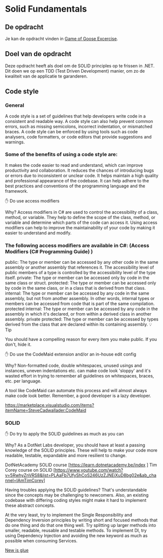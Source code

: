 # Solid Fundamentals

## De opdracht

Je kan de opdracht vinden in [Game of Goose Excercise](./GameOfGooseExcercise.pdf).

## Doel van de opdracht

Deze opdracht heeft als doel om de SOLID principles op te frissen in .NET.
Dit doen we op een TDD (Test Driven Development) manier, om zo de kwaliteit van de applicatie te garanderen.

## Code style

### General
A code style is a set of guidelines that help developers write code in a consistent and readable way. A code style can also help prevent common errors, such as missing semicolons, incorrect indentation, or mismatched braces. A code style can be enforced by using tools such as code analysers, code formatters, or code editors that provide suggestions and warnings.

### Some of the benefits of using a code style are:

It makes the code easier to read and understand, which can improve productivity and collaboration.
It reduces the chances of introducing bugs or errors due to inconsistent or unclear code.
It helps maintain a high quality and professional appearance of the codebase.
It can help adhere to the best practices and conventions of the programming language and the framework.
 

✋ Do use access modifiers

Why? Access modifiers in C# are used to control the accessibility of a class, method, or variable. They help to define the scope of the class, method, or variable and determine which parts of the code can access it. Using access modifiers can help to improve the maintainability of your code by making it easier to understand and modify.
 

### The following access modifiers are available in C#: (Access Modifiers (C# Programming Guide) )

public: The type or member can be accessed by any other code in the same assembly or another assembly that references it. The accessibility level of public members of a type is controlled by the accessibility level of the type itself.
private: The type or member can be accessed only by code in the same class or struct.
protected: The type or member can be accessed only by code in the same class, or in a class that is derived from that class.
internal: The type or member can be accessed by any code in the same assembly, but not from another assembly. In other words, internal types or members can be accessed from code that is part of the same compilation.
protected internal: The type or member can be accessed by any code in the assembly in which it's declared, or from within a derived class in another assembly.
private protected: The type or member can be accessed by types derived from the class that are declared within its containing assembly.
💡 Tip

You should have a compelling reason for every item you make public. If you don't, hide it.
 

✋ Do use the CodeMaid extension and/or an in-house edit config

Why? Non-formatted code, double whitespaces, unused usings and instances, uneven indentations etc. can make code look 'sloppy' and it's wasted effort in trying to remember all guidelines on whitespaces, braces, etc. per language.
 

A tool like CodeMaid can automate this process and will almost always make code look better. Remember, a good developer is a lazy developer.

https://marketplace.visualstudio.com/items?itemName=SteveCadwallader.CodeMaid 

### SOLID

✋ Do try to apply the SOLID guidelines as much as you can

Why? As a DotNet Labs developer, you should have at least a passing knowledge of the SOLID principles. These will help to make your code more readable, testable, expandable and more resilient to change.
 

DotNetAcademy SOLID course [https://learn.dotnetacademy.be/index ]
Tim Corey course on SOLID  [https://www.youtube.com/watch?v=5RwhyZnVRS8&list=PLAaFb7UfyShCoS246UzZJNEiXuD8bg02e&ab_channel=IAmTimCorey]

Having troubles applying the SOLID guidelines? That's understandable since the concepts may be challenging to newcomers. Also, an existing codebase with differing coding styles might make it hard to implement these abstract concepts.

At the very least, try to implement the Single Responsibility and Dependency Inversion principles by writing short and focused methods that do one thing and do that one thing well. Try splitting up larger methods into smaller, readable, reusable and testable methods. To implement DI, try using Dependency Injection and avoiding the new keyword as much as possible when consuming Services.

 [New is glue]([https://ardalis.com/new-is-glue)
